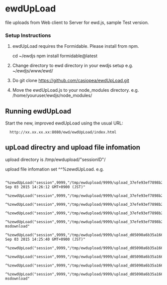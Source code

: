 # ewdUpLoad
file uploads from Web client to Server for ewd.js, sample Test version.

### Setup Instructions


1. ewdUpLoad requires the Formidable. Please install from npm.


     cd ~/ewdjs
     npm install formidable@latest

2. Change directory to ewd directory in your ewdjs setup e.g. ~/ewdjs/www/ewd/
3. Do git clone https://github.com/casiopea/ewdUpLoad.git
4. Move the ewdUpLoad.js to your node_modules directory. e.g. /home/youruser/ewdjs/node_modules/

## Running ewdUpLoad

Start the new, improved ewdUpLoad using the usual URL:

      http://xx.xx.xx.xx:8080/ewd/ewdUpLoad/index.html

## upLoad directry and upload file infomation

upload directory is /tmp/ewdupload/"sessionID"/

upload file infomation set ^^%zewdUpLoad.
e.g.

     ^%zewdUpLoad("session",9999,"/tmp/ewdupload/9999/upload_37efe93ef7898b2177","lastModifiedDate")="Thu Sep 03 2015 14:26:12 GMT+0900 (JST)"
     ^%zewdUpLoad("session",9999,"/tmp/ewdupload/9999/upload_37efe93ef7898b2177","name")="gtmandewdjsSetup.exe"
     ^%zewdUpLoad("session",9999,"/tmp/ewdupload/9999/upload_37efe93ef7898b2177","path")="/tmp/ewdupload/9999/upload_37efe93ef7898b2177"
     ^%zewdUpLoad("session",9999,"/tmp/ewdupload/9999/upload_37efe93ef7898b2177","size")=711152
     ^%zewdUpLoad("session",9999,"/tmp/ewdupload/9999/upload_37efe93ef7898b2177","type")="application/x-msdownload"
     ^%zewdUpLoad("session",9999,"/tmp/ewdupload/9999/upload_d05090a6b35a1663eb","lastModifiedDate")="Thu Sep 03 2015 14:25:40 GMT+0900 (JST)"
     ^%zewdUpLoad("session",9999,"/tmp/ewdupload/9999/upload_d05090a6b35a1663eb","name")="gtmewdjsinstall.exe"
     ^%zewdUpLoad("session",9999,"/tmp/ewdupload/9999/upload_d05090a6b35a1663eb","path")="/tmp/ewdupload/9999/upload_d05090a6b35a1663eb"
     ^%zewdUpLoad("session",9999,"/tmp/ewdupload/9999/upload_d05090a6b35a1663eb","size")=2130028
     ^%zewdUpLoad("session",9999,"/tmp/ewdupload/9999/upload_d05090a6b35a1663eb","type")="application/x-msdownload"








